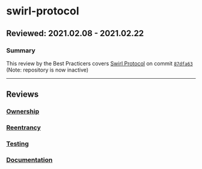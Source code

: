 # swirl-protocol
## Reviewed: 2021.02.08 - 2021.02.22

### Summary
This review by the Best Practicers covers [Swirl Protocol](https://github.com/tonic-finance/swirl-protocol) on commit [`87dfa63`](https://github.com/tonic-finance/swirl-protocol/tree/87dfa63222fffe245ac66258c7afb9a9084e7e1c) (Note: repository is now inactive)

---

## Reviews
### [Ownership](./Ownership.md)
### [Reentrancy](./Reentrancy.md)
### [Testing](./Testing.md)
### [Documentation](./Documentation.md)
